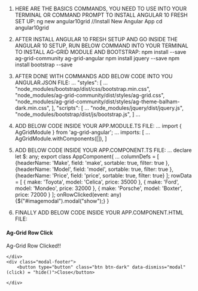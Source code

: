 1. HERE ARE THE BASICS COMMANDS, YOU NEED TO USE INTO YOUR TERMINAL OR COMMAND PROMPT TO INSTALL ANGULAR 10  FRESH SET UP:
ng new angular10grid //Install New Angular App
cd angular10grid

2. AFTER INSTALL ANGULAR 10  FRESH SETUP AND GO INSIDE THE ANGULAR 10 SETUP, RUN BELOW COMMAND INTO YOUR TERMINAL TO INSTALL AG-GRID MODULE AND BOOTSTRAP:
npm install --save ag-grid-community ag-grid-angular
npm install jquery --save
npm install bootstrap --save

3. AFTER DONE WITH COMMANDS ADD BELOW CODE INTO YOU ANGULAR.JSON FILE:
...
"styles": [
...
"node_modules/bootstrap/dist/css/bootstrap.min.css",
"node_modules/ag-grid-community/dist/styles/ag-grid.css",
"node_modules/ag-grid-community/dist/styles/ag-theme-balham-dark.min.css",
],
"scripts": [
...
"node_modules/jquery/dist/jquery.js",
"node_modules/bootstrap/dist/js/bootstrap.js",
]
...

4. ADD BELOW CODE INSIDE YOUR APP.MODULE.TS FILE:
...
import { AgGridModule } from 'ag-grid-angular';
...
imports: [
...
AgGridModule.withComponents([]),
]

5. ADD BELOW CODE INSIDE YOUR APP.COMPONENT.TS FILE:
...
declare let $: any;
export class AppComponent{
...
columnDefs = [
        {headerName: 'Make', field: 'make', sortable: true, filter: true },
        {headerName: 'Model', field: 'model', sortable: true, filter: true },
        {headerName: 'Price', field: 'price', sortable: true, filter: true}
    ];
    rowData = [
        { make: 'Toyota', model: 'Celica', price: 35000 },
        { make: 'Ford', model: 'Mondeo', price: 32000 },
        { make: 'Porsche', model: 'Boxter', price: 72000 }
    ];
onRowClicked(event: any) {$("#imagemodal").modal("show");}
}

6. FINALLY ADD BELOW CODE INSIDE YOUR APP.COMPONENT.HTML FILE:
<div class="container mt-5 mb-5">
<ag-grid-angular
    style="width: 620px; height: 300px;" 
  class="ag-theme-balham-dark"
    [rowData]="rowData"
    [columnDefs]="columnDefs"
  (rowClicked)='onRowClicked($event)'
    >
</ag-grid-angular>
</div>
<div class="modal" id="imagemodal" tabindex="-1" role="dialog" aria-labelledby="myModalLabel" aria-hidden="true">
<div class="modal-dialog">
  <div class="modal-content">
    <div class="modal-header">
      <h4 class="modal-title" id="myModalLabel">Ag-Grid Row Click</h4>
    </div>
    <div class="modal-body">
  <p>Ag-Grid Row Clicked!!</p>
        
    </div>
    <div class="modal-footer">
        <button type="button" class="btn btn-dark" data-dismiss="modal" (click) = "hide()">Close</button>
    
    </div>
  </div>
</div>
</div>
